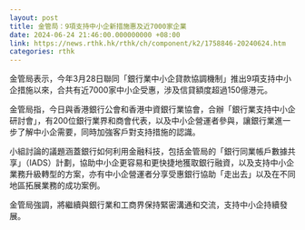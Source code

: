 ```yaml
---
layout: post
title: 金管局：9項支持中小企新措施惠及近7000家企業
date: 2024-06-24 21:46:00.000000000 +08:00
link: https://news.rthk.hk/rthk/ch/component/k2/1758846-20240624.htm
categories: rthk
---
```


金管局表示，今年3月28日聯同「銀行業中小企貸款協調機制」推出9項支持中小企措施以來，合共有近7000家中小企受惠，涉及信貸額度超過150億港元。

金管局指，今日與香港銀行公會和香港中資銀行業協會，合辦「銀行業支持中小企研討會」，有200位銀行業界和商會代表，以及中小企營運者參與，讓銀行業進一步了解中小企需要，同時加強客戶對支持措施的認識。

小組討論的議題涵蓋銀行如何利用金融科技，包括金管局的「銀行同業帳戶數據共享」（IADS）計劃，協助中小企更容易和更快捷地獲取銀行融資，以及支持中小企業務升級轉型的方案，亦有中小企營運者分享受惠銀行協助「走出去」以及在不同地區拓展業務的成功案例。

金管局強調，將繼續與銀行業和工商界保持緊密溝通和交流，支持中小企持續發展。
